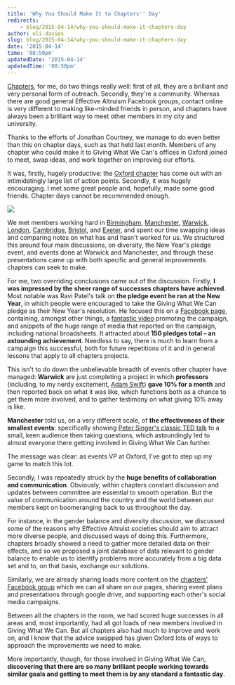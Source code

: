 ```yaml
---
title: 'Why You Should Make It to Chapters'' Day'
redirects:
    - blog/2015-04-14/why-you-should-make-it-chapters-day
author: oli-davies
slug: blog/2015-04-14/why-you-should-make-it-chapters-day
date: '2015-04-14'
time: '08:50pm'
updatedDate: '2015-04-14'
updatedTime: '08:50pm'
---
```

[Chapters](https://www.givingwhatwecan.org/get-involved/chapters), for me, do two things really well: first of all, they are a brilliant and very personal form of outreach. Secondly, they're a community. Whereas there are good general Effective Altruism Facebook groups, contact online is very different to making like-minded friends in person, and chapters have always been a brilliant way to meet other members in my city and university.

Thanks to the efforts of Jonathan Courtney, we manage to do even better than this on chapter days, such as that held last month. Members of any chapter who could make it to Giving What We Can's offices in Oxford joined to meet, swap ideas, and work together on improving our efforts.

It was, firstly, hugely productive: the [Oxford chapter](https://www.facebook.com/GivingWhatWeCanOxford) has come out with an intimidatingly large list of action points. Secondly, it was hugely encouraging. I met some great people and, hopefully, made some good friends. Chapter days cannot be recommended enough.

![](/images/uploads/chapters_day.jpg)

We met members working hard in [Birmingham,](https://www.facebook.com/GWWCBirmingham) [Manchester](https://www.facebook.com/givingwhatwecanmanchester), [Warwick](https://www.facebook.com/EffectiveAltruismWarwick), [London](https://www.facebook.com/groups/EALondon/), [Cambridge](https://www.facebook.com/GivingWhatWeCanCambridge?fref=ts), [Bristol](https://www.facebook.com/EffectiveAltruismBristol), and [Exeter](https://www.facebook.com/eaexeter), and spent our time swapping ideas and comparing notes on what has and hasn't worked for us. We structured this around four main discussions, on diversity, the New Year's pledge event, and events done at Warwick and Manchester, and through these presentations came up with both specific and general improvements chapters can seek to make.

For me, two overriding conclusions came out of the discussion. Firstly, **I was impressed by the sheer range of successes chapters have achieved**. Most notable was Ravi Patel's talk on **the pledge event he ran at the New Year**, in which people were encouraged to take the Giving What We Can pledge as their New Year's resolution. He focused this on a [Facebook page](https://www.facebook.com/events/1581545938749145/), containing, amongst other things, a [fantastic video](https://www.youtube.com/watch?v=b9SjNgbxrhM&feature=youtu.be) promoting the campaign, and snippets of the huge range of media that reported on the campaign, including national broadsheets. It attracted about **150 pledges total – an astounding achievement**. Needless to say, there is much to learn from a campaign this successful, both for future repetitions of it and in general lessons that apply to all chapters projects.

This isn't to do down the unbelievable breadth of events other chapter have managed: **Warwick** are just completing a project in which **professors** (including, to my nerdy excitement, [Adam Swift](http://www2.warwick.ac.uk/fac/soc/pais/people/swift/)) **gave 10% for a month** and then reported back on what it was like, which functions both as a chance to get them more involved, and to gather testimony on what giving 10% away is like.

**Manchester** told us, on a very different scale, of **the effectiveness of their smallest events**: specifically showing [Peter Singer's classic TED talk](http://www.ted.com/talks/peter_singer_the_why_and_how_of_effective_altruism?language=en) to a small, keen audience then taking questions, which astoundingly led to almost everyone there getting involved in Giving What We Can further.

The message was clear: as events VP at Oxford, I've got to step up my game to match this lot.

Secondly, I was repeatedly struck by the **huge benefits of collaboration and communication**. Obviously, within chapters constant discussion and updates between committee are essential to smooth operation. But the value of communication around the country and the world between our members kept on boomeranging back to us throughout the day.

For instance, in the gender balance and diversity discussion, we discussed some of the reasons why Effective Altruist societies should aim to attract more diverse people, and discussed ways of doing this. Furthermore, chapters broadly showed a need to gather more detailed data on their effects, and so we proposed a joint database of data relevant to gender balance to enable us to identify problems more accurately from a big data set and to, on that basis, exchange our solutions.

Similarly, we are already sharing loads more content on the [chapters' Facebook group](https://www.facebook.com/groups/227236067388692/) which we can all share on our pages, sharing event plans and presentations through google drive, and supporting each other's social media campaigns.

Between all the chapters in the room, we had scored huge successes in all areas and, most importantly, had all got loads of new members involved in Giving What We Can. But all chapters also had much to improve and work on, and I know that the advice swapped has given Oxford lots of ways to approach the improvements we need to make.

More importantly, though, for those involved in Giving What We Can, **discovering that there are so many brilliant people working towards similar goals and getting to meet them is by any standard a fantastic day**.